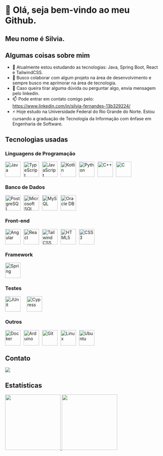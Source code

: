 # 👋 Olá, seja bem-vindo ao meu Github.
## Meu nome é Silvia.

## Algumas coisas sobre mim

- 🌱 Atualmente estou estudando as tecnologias: Java, Spring Boot, React e TailwindCSS.
- 👯 Busco colaborar com algum projeto na área de desenvolvimento e sempre busco me aprimorar na área de tecnologia.
- 💬 Caso queira tirar alguma dúvida ou perguntar algo, envia mensagem pelo linkedin.
- 📫 Pode entrar em contato comigo pelo: https://www.linkedin.com/in/silvia-fernandes-13b329224/
- ⚡ Hoje estudo na Universidade Federal do Rio Grande do Norte. Estou cursando a graduação de Tecnologia da Informação com ênfase em Engenharia de Software.

## Tecnologias usadas

### Linguagens de Programação

<div style="display:flex;">
    <img src="https://cdn.jsdelivr.net/gh/devicons/devicon/icons/java/java-original-wordmark.svg" 
         width="50" 
         height="50" 
         style="margin-right: 10px;" 
         alt="Java"
         title="Java"
    />
    <img src="https://cdn.jsdelivr.net/gh/devicons/devicon/icons/typescript/typescript-original.svg" 
         width="50" 
         height="50" 
         style="margin-right: 10px;" 
         alt="TypeScript"
         title="TypeScript"
    />
    <img src="https://cdn.jsdelivr.net/gh/devicons/devicon/icons/javascript/javascript-original.svg" 
         width="50" 
         height="50" 
         style="margin-right: 10px;" 
         alt="JavaScript"
         title="JavaScript"
    />
    <img src="https://cdn.jsdelivr.net/gh/devicons/devicon@latest/icons/kotlin/kotlin-original-wordmark.svg" 
         width="50" 
         height="50" 
         style="margin-right: 10px;" 
         alt="Kotlin"
         title="Kotlin"
    />
    <img src="https://cdn.jsdelivr.net/gh/devicons/devicon/icons/python/python-original-wordmark.svg" 
         width="50" 
         height="50" 
         style="margin-right: 10px;" 
         alt="Python"
         title="Python"
    />
    <img src="https://cdn.jsdelivr.net/gh/devicons/devicon/icons/cplusplus/cplusplus-original.svg" 
         width="50" 
         height="50" 
         style="margin-right: 10px;" 
         alt="C++"
         title="C++"
    />
    <img src="https://cdn.jsdelivr.net/gh/devicons/devicon/icons/c/c-original.svg" 
         width="50" 
         height="50" 
         style="margin-right: 10px;" 
         alt="C"
         title="C"
    />
</div>

### Banco de Dados

<div style="display:flex;">
    <img src="https://cdn.jsdelivr.net/gh/devicons/devicon/icons/postgresql/postgresql-original-wordmark.svg" 
         width="50" 
         height="50" 
         style="margin-right: 10px;" 
         alt="PostgreSQL"
         title="PostgreSQL"
    />
    <img src="https://cdn.jsdelivr.net/gh/devicons/devicon/icons/microsoftsqlserver/microsoftsqlserver-plain-wordmark.svg" 
         width="50" 
         height="50" 
         style="margin-right: 10px;" 
         alt="Microsoft SQL Server"
         title="Microsoft SQL Server"
    />
    <img src="https://cdn.jsdelivr.net/gh/devicons/devicon/icons/mysql/mysql-original-wordmark.svg" 
         width="50" 
         height="50" 
         style="margin-right: 10px;" 
         alt="MySQL"
         title="MySQL"
    />
    <img src="https://cdn.jsdelivr.net/gh/devicons/devicon@latest/icons/oracle/oracle-original.svg"
         width="50" 
         height="50" 
         style="margin-right: 10px;" 
         alt="Oracle DB"
         title="Oracle DB"
    />
          
</div>

### Front-end

<div style="display:flex;">
    <img src="https://cdn.jsdelivr.net/gh/devicons/devicon@latest/icons/angular/angular-original.svg"
         width="50" 
         height="50" 
         style="margin-right: 10px;" 
         alt="Angular"
         title="Angular"
    />
    <img src="https://cdn.jsdelivr.net/gh/devicons/devicon/icons/react/react-original-wordmark.svg" 
         width="50" 
         height="50" 
         style="margin-right: 10px;"
         alt="React"
         title="React"
    />
    <img src="https://cdn.jsdelivr.net/gh/devicons/devicon/icons/tailwindcss/tailwindcss-original.svg" 
         width="50" 
         height="50" 
         style="margin-right: 10px;" 
         alt="Tailwind CSS"
         title="Tailwind CSS"
    />
    <img src="https://cdn.jsdelivr.net/gh/devicons/devicon/icons/html5/html5-original.svg" 
         width="50" 
         height="50" 
         style="margin-right: 10px;" 
         alt="HTML5"
         title="HTML5"
    />
    <img src="https://cdn.jsdelivr.net/gh/devicons/devicon/icons/css3/css3-original.svg" 
         width="50" 
         height="50" 
         style="margin-right: 10px;" 
         alt="CSS3"
         title="CSS3"
    />
</div>

### Framework

<div style="display:flex;">
    <img src="https://cdn.jsdelivr.net/gh/devicons/devicon/icons/spring/spring-original-wordmark.svg" 
         width="50" 
         height="50" 
         style="margin-right: 10px;" 
         alt="Spring"
         title="Spring"
    />
</div>

### Testes
<div style="display:flex;">
    <img src="https://cdn.jsdelivr.net/gh/devicons/devicon/icons/junit/junit-plain-wordmark.svg" 
         width="50" 
         height="50" 
         style="margin-right: 20px;" 
         alt="JUnit"
         title="JUnit"
    />
    <img src="https://cdn.jsdelivr.net/gh/devicons/devicon@latest/icons/cypressio/cypressio-original.svg" 
         width="50" 
         height="50" 
         style="margin-right: 20px;" 
         alt="Cypress"
         title="Cypress"
    />
</div>

### Outros

<div style="display:flex;">
    <img src="https://cdn.jsdelivr.net/gh/devicons/devicon/icons/docker/docker-original-wordmark.svg"  
         width="50" 
         height="50" 
         style="margin-right: 10px;"
         alt="Docker"
         title="Docker"
    />
    <img src="https://cdn.jsdelivr.net/gh/devicons/devicon/icons/arduino/arduino-original-wordmark.svg" 
         width="50" 
         height="50" 
         style="margin-right: 10px;"
         alt="Arduino"
         title="Arduino"
    />
    <img src="https://cdn.jsdelivr.net/gh/devicons/devicon/icons/git/git-original.svg" 
         width="50" 
         height="50" 
         style="margin-right: 10px;" 
         alt="Git"
         title="Git"
    />
    <img src="https://cdn.jsdelivr.net/gh/devicons/devicon/icons/linux/linux-original.svg" 
         width="50" 
         height="50" 
         style="margin-right: 10px;" 
         alt="Linux"
         title="Linux"
    />
    <img src="https://cdn.jsdelivr.net/gh/devicons/devicon/icons/ubuntu/ubuntu-original-wordmark.svg" 
         width="50" 
         height="50" 
         style="margin-right: 10px;"
         alt="Ubuntu"
         title="Ubuntu"
    />
</div>

## Contato

<div>
<a href="https://www.linkedin.com/in/silvia-fernandes-13b329224/" target="_blank"><img src="https://img.shields.io/badge/-LinkedIn-%230077B5?style=for-the-badge&logo=linkedin&logoColor=white" target="_blank"></a>   
</div>
          
## Estatísticas

<div>
<a href="https://github.com/silviafds">
<img height="180em" src="https://github-readme-stats.vercel.app/api/top-langs/?username=silviafds&layout=compact&langs_count=7&theme=dracula"/>
<img height="180em" src="https://github-readme-stats.vercel.app/api?username=silviafds&show_icons=true&theme=dracula&include_all_commits=true&count_private=true"/>
</div>
